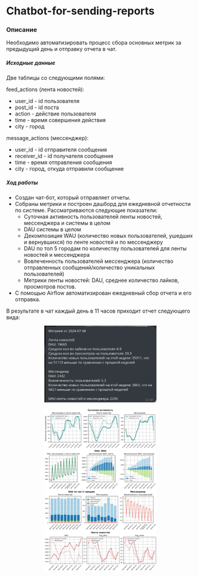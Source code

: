 # Chatbot-for-sending-reports

### Описание
Необходимо автоматизировать процесс сбора основных метрик за предыдущий день и отправку отчета в чат.

##### Исходные данные
Две таблицы со следующими полями:

feed_actions (лента новостей):
* user_id - id пользователя
* post_id - id поста
* action - действие пользователя
* time - время совершения действия
* city - город

message_actions (мессенджер):
* user_id - id отправителя сообщения
* receiver_id - id получателя сообщения
* time - время отправления сообщения
* city - город, откуда отправили сообщение

##### Ход работы
* Создан чат-бот, который отправляет отчеты.
* Собраны метрики и построен дашборд для ежедневной отчетности по системе. Рассматриваются следующие показатели:
  * Суточная активность пользователей ленты новостей, мессенджера и системы в целом
  * DAU системы в целом
  * Декомпозиция WAU (количество новых пользователей, ушедших и вернувшихся) по ленте новостей и по мессенджеру
  * DAU по топ 5 городам по количеству пользователей для ленты новостей и мессенджера
  * Вовлеченность пользователей мессенджера (количество отправленных сообщений/количество уникальных пользователей)
  * Метрики ленты новостей: DAU, среднее количество лайков, просмотров постов.
* С помощью Airflow автоматизирован ежедневный сбор отчета и его отправка.

В результате в чат каждый день в 11 часов приходит отчет следующего вида:
<p align="center">
  <img width="300" src="message.png">
</p>
<p align="center">
  <img width="300" src="dashboard.png">
</p>
